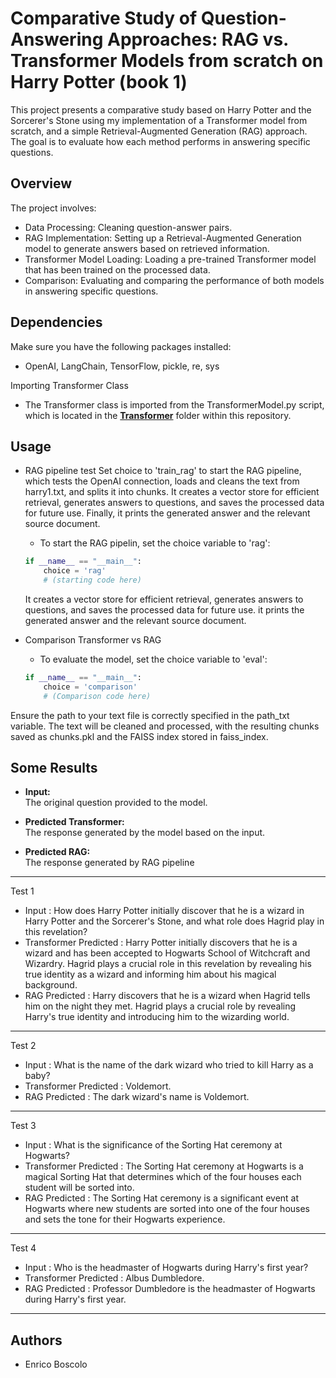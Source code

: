 # Comparative Study of Question-Answering Approaches: RAG vs. Transformer Models from scratch on Harry Potter (book 1)

This project presents  a comparative study based on Harry Potter and the Sorcerer's Stone using my implementation of a Transformer model from scratch, and a simple Retrieval-Augmented Generation (RAG) approach. The goal is to evaluate how each method performs in answering specific questions.

## Overview
The project involves:
-  Data Processing: Cleaning question-answer pairs.
-  RAG Implementation: Setting up a Retrieval-Augmented Generation model to generate answers based on retrieved information.
-  Transformer Model Loading: Loading a pre-trained Transformer model that has been trained on the processed data.
-  Comparison: Evaluating and comparing the performance of both models in answering specific questions.


## Dependencies
Make sure you have the following packages installed:
- OpenAI, LangChain, TensorFlow, pickle, re, sys
 
Importing Transformer Class
- The Transformer class is imported from the TransformerModel.py script, which is located in the **[Transformer](../Transformer)**  folder within this repository.


## Usage
* RAG pipeline test
Set choice to 'train_rag' to start the RAG pipeline, which tests the OpenAI connection, loads and cleans the text from harry1.txt, and splits it into chunks. It creates a vector store for efficient retrieval, generates answers to questions, and saves the processed data for future use. Finally, it prints the generated answer and the relevant source document.
	-  To start the RAG pipelin, set the choice variable to 'rag':
	```python
	if __name__ == "__main__":
 		choice = 'rag'
 		# (starting code here)
 	```
    It creates a vector store for efficient retrieval, generates answers to questions, and saves the processed data for future use. it prints the generated answer and the relevant source document.


* Comparison Transformer vs RAG
	- To evaluate the model, set the choice variable to 'eval':

	```python
	if __name__ == "__main__":
		choice = 'comparison'
		# (Comparison code here)
	```

Ensure the path to your text file is correctly specified in the path_txt variable. The text will be cleaned and processed, with the resulting chunks saved as chunks.pkl and the FAISS index stored in faiss_index.

## Some Results
- **Input:**  
  The original question provided to the model.

- **Predicted Transformer:**  
  The response generated by the model based on the input.

- **Predicted RAG:**  
  The response generated by RAG pipeline

-----------------
Test 1
* Input      : How does Harry Potter initially discover that he is a wizard in Harry Potter and the Sorcerer's Stone, and what role does Hagrid play in this revelation?
* Transformer Predicted  : Harry Potter initially discovers that he is a wizard and has been accepted to Hogwarts School of Witchcraft and Wizardry. Hagrid plays a crucial role in this revelation by revealing his true identity as a wizard and informing him about his magical background.
* RAG Predicted : Harry discovers that he is a wizard when Hagrid tells him on the night they met. Hagrid plays a crucial role by revealing Harry's true identity and introducing him to the wizarding world.
----------------------------------------
Test 2
* Input                 : What is the name of the dark wizard who tried to kill Harry as a baby?
* Transformer Predicted : Voldemort.
* RAG Predicted         :  The dark wizard's name is Voldemort.
----------------------------------------
Test 3
* Input                 : What is the significance of the Sorting Hat ceremony at Hogwarts?
* Transformer Predicted : The Sorting Hat ceremony at Hogwarts is a magical Sorting Hat that determines which of the four houses each student will be sorted into.
* RAG Predicted         :  The Sorting Hat ceremony is a significant event at Hogwarts where new students are sorted into one of the four houses and sets the tone for their Hogwarts experience.
----------------------------------------
Test 4
* Input                 : Who is the headmaster of Hogwarts during Harry's first year?
* Transformer Predicted : Albus Dumbledore.
* RAG Predicted         : Professor Dumbledore is the headmaster of Hogwarts during Harry's first year.
----------------------------------------

## Authors

* Enrico Boscolo
